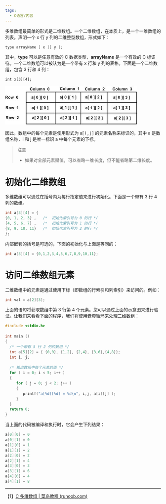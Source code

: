 ```yaml
---
tags:
  - C语言/内容
---
```

多维数组最简单的形式是二维数组。一个二维数组，在本质上，是一个一维数组的列表。声明一个 x 行 y 列的二维整型数组，形式如下：

 ```C
 type arrayName [ x ][ y ];
 ```

 其中，**type** 可以是任意有效的 C 数据类型，**arrayName** 是一个有效的 C 标识符。一个二维数组可以被认为是一个带有 x 行和 y 列的表格。下面是一个二维数组，包含 3 行和 4 列： 

 ```
 int x[3][4];
 ```

 ![C 中的二维数组](C语言笔记/C-files/二维数组示意.jpg)

 因此，数组中的每个元素是使用形式为 a[ i , j ] 的元素名称来标识的，其中 a 是数组名称，i 和 j 是唯一标识 a 中每个元素的下标。

> 注意
 > -   如果对全部元素赋值，可以省略一维长度，但不能省略第二维长度。

# 初始化二维数组

 多维数组可以通过在括号内为每行指定值来进行初始化。下面是一个带有 3 行 4 列的数组。

 ```C
 int a[3][4] = {  
 {0, 1, 2, 3} ,   /*  初始化索引号为 0 的行 */
 {4, 5, 6, 7} ,   /*  初始化索引号为 1 的行 */
 {8, 9, 10, 11}   /*  初始化索引号为 2 的行 */
 };
 ```

 内部嵌套的括号是可选的，下面的初始化与上面是等同的：

 ```C
 int a[3][4] = {0,1,2,3,4,5,6,7,8,9,10,11};
 ```

# 访问二维数组元素

 二维数组中的元素是通过使用下标（即数组的行索引和列索引）来访问的。例如：

 ```C
 int val = a[2][3];
 ```

 上面的语句将获取数组中第 3 行第 4 个元素。您可以通过上面的示意图来进行验证。让我们来看看下面的程序，我们将使用嵌套循环来处理二维数组：

 ```c
 #include <stdio.h>
 
 int main ()
 {
   /* 一个带有 5 行 2 列的数组 */
   int a[5][2] = { {0,0}, {1,2}, {2,4}, {3,6},{4,8}};
   int i, j;
 
   /* 输出数组中每个元素的值 */
   for ( i = 0; i < 5; i++ )
   {
      for ( j = 0; j < 2; j++ )
      {
         printf("a[%d][%d] = %d\n", i,j, a[i][j] );
      }
   }
   return 0;
 }
 ```

 当上面的代码被编译和执行时，它会产生下列结果：

 ```C
 a[0][0] = 0
 a[0][1] = 0
 a[1][0] = 1
 a[1][1] = 2
 a[2][0] = 2
 a[2][1] = 4
 a[3][0] = 3
 a[3][1] = 6
 a[4][0] = 4
 a[4][1] = 8
 ```

---
【1】[C 多维数组 | 菜鸟教程 (runoob.com)](https://www.runoob.com/cprogramming/c-multi-dimensional-arrays.html)